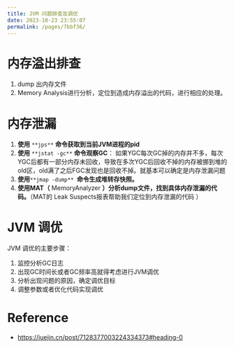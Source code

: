 ```yaml
---
title: JVM 问题排查及调优
date: 2023-10-23 23:55:07
permalink: /pages/7bbf36/
---
```

# 内存溢出排查

1. dump 出内存文件
2. Memory Analysis进行分析，定位到造成内存溢出的代码，进行相应的处理。



# 内存泄漏



1. **使用** `**jps**` **命令获取到当前JVM进程的pid**
2. **使用** `**jstat -gc**` **命令观察GC**： 如果YGC每次GC掉的内存并不多，每次YGC后都有一部分内存未回收，导致在多次YGC后回收不掉的内存被挪到堆的old区，old满了之后FGC发现也是回收不掉。就基本可以确定是内存泄漏问题
3. **使用**`**jmap -dump** `**命令生成堆转存快照。**
4. **使用MAT（** MemoryAnalyzer **）分析dump文件，找到具体内存泄漏的代码。**（MAT的 Leak Suspects报表帮助我们定位到内存泄漏的代码  ）



# JVM 调优

JVM 调优的主要步骤：

1. 监控分析GC日志
2. 出现GC时间长或者GC频率高就得考虑进行JVM调优
3. 分析出现问题的原因，确定调优目标
4. 调整参数或者优化代码实现调优



# Reference

- https://juejin.cn/post/7128377003224334373#heading-0
